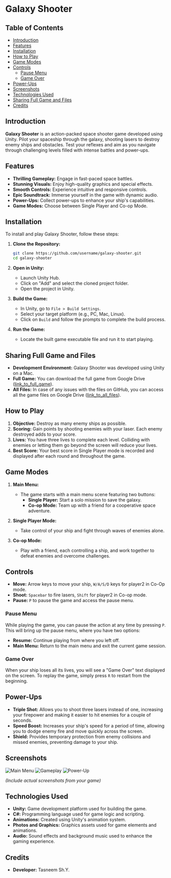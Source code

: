 # Galaxy Shooter

## Table of Contents
- [Introduction](#introduction)
- [Features](#features)
- [Installation](#installation)
- [How to Play](#how-to-play)
- [Game Modes](#game-modes)
- [Controls](#controls)
  - [Pause Menu](#pause-menu)
  - [Game Over](#game-over)
- [Power-Ups](#power-ups)
- [Screenshots](#screenshots)
- [Technologies Used](#technologies-used)
- [Sharing Full Game and Files](#sharing-full-game-and-files)
- [Credits](#credits)

## Introduction
**Galaxy Shooter** is an action-packed space shooter game developed using Unity. Pilot your spaceship through the galaxy, shooting lasers to destroy enemy ships and obstacles. Test your reflexes and aim as you navigate through challenging levels filled with intense battles and power-ups.

## Features
- **Thrilling Gameplay:** Engage in fast-paced space battles.
- **Stunning Visuals:** Enjoy high-quality graphics and special effects.
- **Smooth Controls:** Experience intuitive and responsive controls.
- **Epic Soundtrack:** Immerse yourself in the game with dynamic audio.
- **Power-Ups:** Collect power-ups to enhance your ship's capabilities.
- **Game Modes:** Choose between Single Player and Co-op Mode.

## Installation
To install and play Galaxy Shooter, follow these steps:

1. **Clone the Repository:**
   ```bash
   git clone https://github.com/username/galaxy-shooter.git
   cd galaxy-shooter
   ```

2. **Open in Unity:**
   - Launch Unity Hub.
   - Click on "Add" and select the cloned project folder.
   - Open the project in Unity.

3. **Build the Game:**
   - In Unity, go to `File > Build Settings`.
   - Select your target platform (e.g., PC, Mac, Linux).
   - Click on `Build` and follow the prompts to complete the build process.

4. **Run the Game:**
   - Locate the built game executable file and run it to start playing.

## Sharing Full Game and Files
- **Development Environment:** Galaxy Shooter was developed using Unity on a Mac.
- **Full Game:** You can download the full game from Google Drive ([link_to_full_game](https://drive.google.com/file/d/1SEtANCLLSvZQW-mP97_9dTgh8HZhwWYt/view?usp=share_link)).
- **All Files:** In case of any issues with the files on GitHub, you can access all the game files on Google Drive ([link_to_all_files](https://drive.google.com/file/d/1FAVgUPFN48HwTItWKTHULG_na471z6If/view?usp=share_link)).

## How to Play
1. **Objective:** Destroy as many enemy ships as possible.
2. **Scoring:** Gain points by shooting enemies with your laser. Each enemy destroyed adds to your score.
3. **Lives:** You have three lives to complete each level. Colliding with enemies or letting them go beyond the screen will reduce your lives.
4. **Best Score:** Your best score in Single Player mode is recorded and displayed after each round and throughout the game.

## Game Modes
1. **Main Menu:**
   - The game starts with a main menu scene featuring two buttons:
     - **Single Player:** Start a solo mission to save the galaxy.
     - **Co-op Mode:** Team up with a friend for a cooperative space adventure.

2. **Single Player Mode:**
   - Take control of your ship and fight through waves of enemies alone.

3. **Co-op Mode:**
   - Play with a friend, each controlling a ship, and work together to defeat enemies and overcome challenges.

## Controls
- **Move:** Arrow keys to move your ship, `W/A/S/D` keys for player2 in Co-Op mode.
- **Shoot:** `Spacebar` to fire lasers, `Shift` for player2 in Co-op mode.
- **Pause:** `P` to pause the game and access the pause menu.
  
### Pause Menu
While playing the game, you can pause the action at any time by pressing `P`. This will bring up the pause menu, where you have two options:
- **Resume:** Continue playing from where you left off.
- **Main Menu:** Return to the main menu and exit the current game session.

### Game Over
When your ship loses all its lives, you will see a "Game Over" text displayed on the screen. To replay the game, simply press `R` to restart from the beginning.

## Power-Ups
- **Triple Shot:** Allows you to shoot three lasers instead of one, increasing your firepower and making it easier to hit enemies for a couple of seconds.
- **Speed Boost:** Increases your ship's speed for a period of time, allowing you to dodge enemy fire and move quickly across the screen.
- **Shield:** Provides temporary protection from enemy collisions and missed enemies, preventing damage to your ship.

## Screenshots
![Main Menu](path/to/screenshot1.png)
![Gameplay](path/to/screenshot2.png)
![Power-Up](path/to/screenshot3.png)

*(Include actual screenshots from your game)*

## Technologies Used
- **Unity:** Game development platform used for building the game.
- **C#:** Programming language used for game logic and scripting.
- **Animations:** Created using Unity's animation system.
- **Photos and Graphics:** Graphics assets used for game elements and animations.
- **Audio:** Sound effects and background music used to enhance the gaming experience.

## Credits
- **Developer:** Tasneem Sh.Y.
